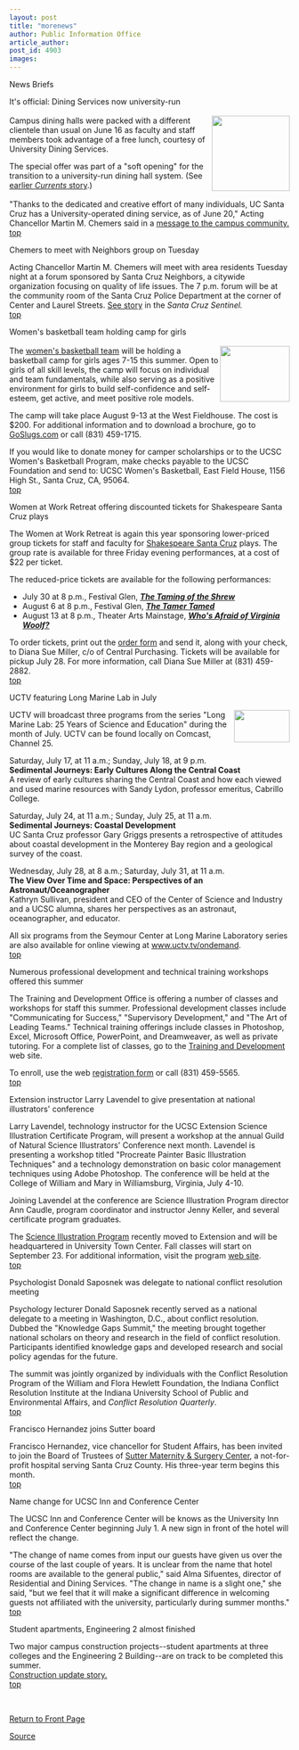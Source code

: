```yaml
---
layout: post
title: "morenews"
author: Public Information Office
article_author: 
post_id: 4903
images:
---
```


<p class="pagehead">
  News Briefs
</p>
<p>
  <span class="sectionhead"><a name="dining" id="dining"></a>It's official: Dining Services now university-run</span><br>
  <br>
  <img align="right" height="135" src="Http://currents.ucsc.edu/03-04/art/dining_logo.04-06-28.small.jpg" width="140" alt="">Campus dining halls were packed with a different clientele than usual on June 16 as faculty and staff members took advantage of a free lunch, courtesy of University Dining Services.
</p>
<p>
  The special offer was part of a "soft opening" for the transition to a university-run dining hall system. (See <a href="http://currents.ucsc.edu/03-04/06-14/dining.html">earlier <i>Currents</i> story</a>.)<br>
  <br>
  "Thanks to the dedicated and creative effort of many individuals, UC Santa Cruz has a University-operated dining service, as of June 20," Acting Chancellor Martin M. Chemers said in a <a href="http://messages.ucsc.edu/03-04/06-28.dining.html">message to the campus community.</a><br>
  <a href="#dining">top</a>
</p>
<p class="sectionhead">
  <a name="chemers" id="chemers"></a>Chemers to meet with Neighbors group on Tuesday<br>
</p>
<p>
  Acting Chancellor Martin M. Chemers will meet with area residents Tuesday night at a forum sponsored by Santa Cruz Neighbors, a citywide organization focusing on quality of life issues. The 7 p.m. forum will be at the community room of the Santa Cruz Police Department at the corner of Center and Laurel Streets. <a href="http://www.santacruzsentinel.com/archive/2004/June/26/local/stories/11local.htm">See story</a> in the <i>Santa Cruz Sentinel.</i><br>
  <a href="#dining">top</a><br>
</p>
<p>
  <span class="sectionhead"><a name="camp" id="camp"></a>Women's basketball team holding camp for girls</span><br>
  <br>
  <a href="http://www.goslugs.com"><img align="right" border="0" height="100" src="../art/sports_slug.jpg" width="125" alt=""></a>The <a href="http://www.goslugs.com/teams/basketball/women/wbb.html">women's basketball team</a> will be holding a basketball camp for girls ages 7-15 this summer. Open to girls of all skill levels, the camp will focus on individual and team fundamentals, while also serving as a positive environment for girls to build self-confidence and self-esteem, get active, and meet positive role models.<br>
</p>
<p>
  The camp will take place August 9-13 at the West Fieldhouse. The cost is $200. For additional information and to download a brochure, go to <a href="http://www.goslugs.com">GoSlugs.com</a> or call (831) 459-1715.<br>
</p>
<p>
  If you would like to donate money for camper scholarships or to the UCSC Women's Basketball Program, make checks payable to the UCSC Foundation and send to: UCSC Women's Basketball, East Field House, 1156 High St., Santa Cruz, CA, 95064.<br>
  <a href="#dining">top</a>
</p>
<p class="sectionhead">
  <a name="tickets" id="tickets"></a>Women at Work Retreat offering discounted tickets for Shakespeare Santa Cruz plays<br>
</p>
<p>
  The Women at Work Retreat is again this year sponsoring lower-priced group tickets for staff and faculty for <a href="http://www.shakespearesantacruz.org/">Shakespeare Santa Cruz</a> plays. The group rate is available for three Friday evening performances, at a cost of $22 per ticket.
</p>
<p>
  The reduced-price tickets are available for the following performances:
</p>
<ul>
  <li>July 30 at 8 p.m., Festival Glen, <i><b><i><a href="http://www.shakespearesantacruz.org/summer04/shrew.shtml">The Taming of the Shrew</a></i></b><br></i>
  </li>
  <li>August 6 at 8 p.m., Festival Glen, <i><b><i><a href="http://www.shakespearesantacruz.org/summer04/tamer.shtml">The Tamer Tamed</a></i></b><br></i>
  </li>
  <li>August 13 at 8 p.m., Theater Arts Mainstage, <i><b><a href="http://www.shakespearesantacruz.org/summer04/woolf.shtml">Who's Afraid of Virginia Woolf?</a></b></i>
  </li>
</ul>
<p>
  To order tickets, print out the <a href="ticket_form.html">order form</a> and send it, along with your check, to Diana Sue Miller, c/o of Central Purchasing. Tickets will be available for pickup July 28. For more information, call Diana Sue Miller at (831) 459-2882.<br>
  <a href="#dining">top</a>
</p>
<p>
  <span class="sectionhead"><a name="uctv" id="uctv"></a>UCTV featuring Long Marine Lab in July</span>
</p>
<p>
  <a href="http://www.uctv.tv/"><img align="right" border="0" height="58" src="../art/uctv_logo.100.jpg" width="100" alt=""></a>UCTV will broadcast three programs from the series "Long Marine Lab: 25 Years of Science and Education" during the month of July. UCTV can be found locally on Comcast, Channel 25.<br>
</p>
<p>
  Saturday, July 17, at 11 a.m.; Sunday, July 18, at 9 p.m.<br>
  <b>Sedimental Journeys: Early Cultures Along the Central Coast</b><br>
  A review of early cultures sharing the Central Coast and how each viewed and used marine resources with Sandy Lydon, professor emeritus, Cabrillo College.<br>
</p>
<p>
  Saturday, July 24, at 11 a.m.; Sunday, July 25, at 11 a.m.<br>
  <b>Sedimental Journeys: Coastal Development</b><br>
  UC Santa Cruz professor Gary Griggs presents a retrospective of attitudes about coastal development in the Monterey Bay region and a geological survey of the coast.<br>
</p>
<p>
  Wednesday, July 28, at 8 a.m.; Saturday, July 31, at 11 a.m.<br>
  <b>The View Over Time and Space: Perspectives of an Astronaut/Oceanographer</b><br>
  Kathryn Sullivan, president and CEO of the Center of Science and Industry and a UCSC alumna, shares her perspectives as an astronaut, oceanographer, and educator.<br>
</p>
<p>
  All six programs from the Seymour Center at Long Marine Laboratory series are also available for online viewing at <a href="http://www.uctv.tv/ondemand">www.uctv.tv/ondemand</a>.<br>
  <a href="#dining">top</a>
</p>
<p class="sectionhead">
  <a name="workshops" id="workshops"></a>Numerous professional development and technical training workshops offered this summer
</p>
<p>
  The Training and Development Office is offering a number of classes and workshops for staff this summer. Professional development classes include "Communicating for Success," "Supervisory Development," and "The Art of Leading Teams." Technical training offerings include classes in Photoshop, Excel, Microsoft Office, PowerPoint, and Dreamweaver, as well as private tutoring. For a complete list of classes, go to the <a href="http://www2.ucsc.edu/train-dev">Training and Development</a> web site.
</p>
<p>
  To enroll, use the web <a href="http://www2.ucsc.edu/train-dev/td/professional_dev/Signup_form.html">registration form</a> or call (831) 459-5565.<br>
  <a href="#dining">top</a>
</p>
<p class="sectionhead">
  <a name="lavendel" id="lavendel"></a>Extension instructor Larry Lavendel to give presentation at national illustrators' conference
</p>
<p>
  Larry Lavendel, technology instructor for the UCSC Extension Science Illustration Certificate Program, will present a workshop at the annual Guild of Natural Science Illustrators' Conference next month. Lavendel is presenting a workshop titled "Procreate Painter Basic Illustration Techniques" and a technology demonstration on basic color management techniques using Adobe Photoshop. The conference will be held at the College of William and Mary in Williamsburg, Virginia, July 4-10.
</p>
<p>
  Joining Lavendel at the conference are Science Illustration Program director Ann Caudle, program coordinator and instructor Jenny Keller, and several certificate program graduates.
</p>
<p>
  The <a href="http://www.ucsc-extension.edu/scienceillustration">Science Illustration Program</a> recently moved to Extension and will be headquartered in University Town Center. Fall classes will start on September 23. For additional information, visit the program <a href="http://www.ucsc-extension.edu/scienceillustration">web site</a>.<br>
  <a href="#dining">top</a>
</p>
<p class="sectionhead">
  <a name="saposnek" id="saposnek"></a>Psychologist Donald Saposnek was delegate to national conflict resolution meeting
</p>
<p>
  Psychology lecturer Donald Saposnek recently served as a national delegate to a meeting in Washington, D.C., about conflict resolution. Dubbed the "Knowledge Gaps Summit," the meeting brought together national scholars on theory and research in the field of conflict resolution. Participants identified knowledge gaps and developed research and social policy agendas for the future.<br>
</p>
<p>
  The summit was jointly organized by individuals with the Conflict Resolution Program of the William and Flora Hewlett Foundation, the Indiana Conflict Resolution Institute at the Indiana University School of Public and Environmental Affairs, and <i>Conflict Resolution Quarterly</i>.<br>
  <a href="#dining">top</a>
</p>
<p class="sectionhead">
  <a name="hernandez" id="hernandez"></a>Francisco Hernandez joins Sutter board
</p>
<p>
  Francisco Hernandez, vice chancellor for Student Affairs, has been invited to join the Board of Trustees of <a href="http://www.suttermatctr.org/">Sutter Maternity &amp; Surgery Center</a>, a not-for-profit hospital serving Santa Cruz County. His three-year term begins this month.<br>
  <a href="#dining">top</a>
</p>
<p class="sectionhead">
  <a name="name" id="name"></a>Name change for UCSC Inn and Conference Center
</p>
<p>
  The UCSC Inn and Conference Center will be knows as the University Inn and Conference Center beginning July 1. A new sign in front of the hotel will reflect the change.<br>
</p>
<p>
  "The change of name comes from input our guests have given us over the course of the last couple of years. It is unclear from the name that hotel rooms are available to the general public," said Alma Sifuentes, director of Residential and Dining Services. "The change in name is a slight one," she said, "but we feel that it will make a significant difference in welcoming guests not affiliated with the university, particularly during summer months."<br>
  <a href="#dining">top</a>
</p>
<p class="sectionhead">
  <a name="construction" id="construction"></a>Student apartments, Engineering 2 almost finished
</p>
<p>
  Two major campus construction projects--student apartments at three colleges and the Engineering 2 Building--are on track to be completed this summer.<br>
  <a href="http://www.ucsc.edu/about/construction/">Construction update story.</a><br>
  <a href="#camp">top</a>
</p>
<p>
  <br>
</p>
<p>
  <a href="http://currents.ucsc.edu/">Return to Front Page</a>
</p>
<p><a href="http://www1.ucsc.edu/currents/03-04/06-28/morenews.html" title="Permalink to morenews">Source</a></p>
